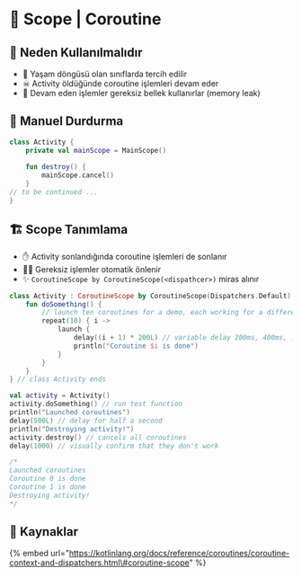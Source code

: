 # 🌄 Scope \| Coroutine

## 🔮 Neden Kullanılmalıdır

* 💫 Yaşam döngüsü olan sınıflarda tercih edilir
* ☠ Activity öldüğünde coroutine işlemleri devam eder
* 🎳 Devam eden işlemler gereksiz bellek kullanırlar \(memory leak\)

## 🛑 Manuel Durdurma

```kotlin
class Activity {
    private val mainScope = MainScope()
    
    fun destroy() {
        mainScope.cancel()
    }
// to be continued ...
}
```

## 🏗️ Scope Tanımlama

* ✋ Activity sonlandığında coroutine işlemleri de sonlanır
* 💁‍♂️ Gereksiz işlemler otomatik önlenir
* ✨ `CoroutineScope by CoroutineScope(<dispathcer>)` miras alınır

```kotlin
class Activity : CoroutineScope by CoroutineScope(Dispatchers.Default) {
    fun doSomething() {
        // launch ten coroutines for a demo, each working for a different time
        repeat(10) { i ->
            launch {
                delay((i + 1) * 200L) // variable delay 200ms, 400ms, ... etc
                println("Coroutine $i is done")
            }
        }
    }
} // class Activity ends

val activity = Activity()
activity.doSomething() // run test function
println("Launched coroutines")
delay(500L) // delay for half a second
println("Destroying activity!")
activity.destroy() // cancels all coroutines
delay(1000) // visually confirm that they don't work

/*
Launched coroutines
Coroutine 0 is done
Coroutine 1 is done
Destroying activity!
*/
```

## 🧐 Kaynaklar

{% embed url="https://kotlinlang.org/docs/reference/coroutines/coroutine-context-and-dispatchers.html\#coroutine-scope" %}

